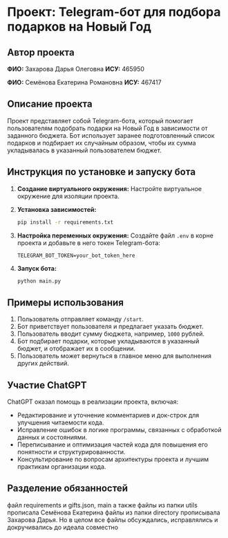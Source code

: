 # Проект: Telegram-бот для подбора подарков на Новый Год

## Автор проекта
**ФИО:** Захарова Дарья Олеговна  **ИСУ:** 465950

**ФИО:** Семёнова Екатерина Романовна
**ИСУ:** 467417

## Описание проекта
Проект представляет собой Telegram-бота, который помогает пользователям подобрать подарки на Новый Год в зависимости от заданного бюджета. Бот использует заранее подготовленный список подарков и подбирает их случайным образом, чтобы их сумма укладывалась в указанный пользователем бюджет.

## Инструкция по установке и запуску бота

1. **Создание виртуального окружения:**
   Настройте виртуальное окружение для изоляции проекта.

2. **Установка зависимостей:**
   ```bash
   pip install -r requirements.txt
   ```

3. **Настройка переменных окружения:**
   Создайте файл `.env` в корне проекта и добавьте в него токен Telegram-бота:
   ```env
   TELEGRAM_BOT_TOKEN=your_bot_token_here
   ```

4. **Запуск бота:**
   ```bash
   python main.py
   ```

## Примеры использования
1. Пользователь отправляет команду `/start`.
2. Бот приветствует пользователя и предлагает указать бюджет.
3. Пользователь вводит сумму бюджета, например, `1000` рублей.
4. Бот подбирает подарки, которые укладываются в указанный бюджет, и отображает их в сообщении.
5. Пользователь может вернуться в главное меню для выполнения других действий.

## Участие ChatGPT
ChatGPT оказал помощь в реализации проекта, включая:
- Редактирование и уточнение комментариев и док-строк для улучшения читаемости кода.
- Исправление ошибок в логике программы, связанных с обработкой данных и состояниями.
- Переписывание и оптимизация частей кода для повышения его понятности и структурированности.
- Консультирование по вопросам архитектуры проекта и лучшим практикам организации кода.

## Разделение обязанностей
файл requirements и gifts.json, main а также файлы из папки utils прописала Семёнова Екатерина
файлы из папки directory прописывала Захарова Дарья. 
Но в целом все файлы обсуждались, исправлялись и докручивались до идеала совместно
